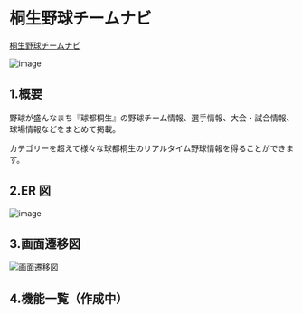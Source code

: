 # 桐生野球チームナビ
[桐生野球チームナビ](https://team-kiryu910.jp/) 

![image](https://github.com/DaisukeKikukawa/RecruitRadar/assets/58897760/939112c3-c33c-42ad-b2dd-df4117454b40)



## 1.概要

野球が盛んなまち『球都桐生』の野球チーム情報、選手情報、大会・試合情報、球場情報などをまとめて掲載。

カテゴリーを超えて様々な球都桐生のリアルタイム野球情報を得ることができます。


## 2.ER 図
![image](https://github.com/DaisukeKikukawa/910kiryu/blob/develop/erd.png)

## 3.画面遷移図

![画面遷移図](https://github.com/SayuriOkuyama/VegEvery/assets/134520812/86e39820-7016-495c-913e-eeff2ff38552)

## 4.機能一覧（作成中）
